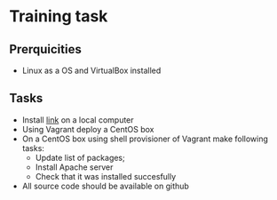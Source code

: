 # Training task

## Prerquicities

* Linux as a OS and VirtualBox installed

## Tasks

* Install [link](https://www.vagrantup.com/ "Vagrant") on a local computer
* Using Vagrant deploy a CentOS box
* On a CentOS box using shell provisioner of Vagrant make following tasks:
  * Update list of packages;
  * Install Apache server
  * Check that it was installed succesfully
* All source code should be available on github
